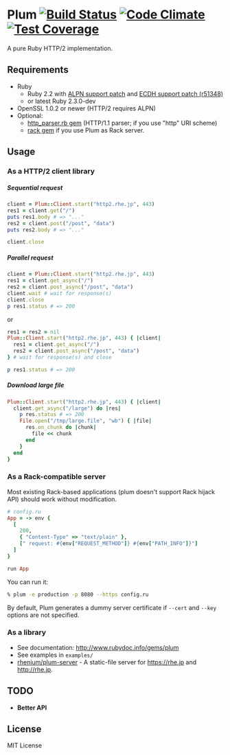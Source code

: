 # Plum [![Build Status](https://travis-ci.org/rhenium/plum.png?branch=master)](https://travis-ci.org/rhenium/plum) [![Code Climate](https://codeclimate.com/github/rhenium/plum/badges/gpa.svg)](https://codeclimate.com/github/rhenium/plum) [![Test Coverage](https://codeclimate.com/github/rhenium/plum/badges/coverage.svg)](https://codeclimate.com/github/rhenium/plum/coverage)
A pure Ruby HTTP/2 implementation.

## Requirements
* Ruby
  * Ruby 2.2 with [ALPN support patch](https://gist.github.com/rhenium/b1711edcc903e8887a51) and [ECDH support patch (r51348)](https://bugs.ruby-lang.org/projects/ruby-trunk/repository/revisions/51348/diff?format=diff)
  * or latest Ruby 2.3.0-dev
* OpenSSL 1.0.2 or newer (HTTP/2 requires ALPN)
* Optional:
  * [http_parser.rb gem](https://rubygems.org/gems/http_parser.rb) (HTTP/1.1 parser; if you use "http" URI scheme)
  * [rack gem](https://rubygems.org/gems/rack) if you use Plum as Rack server.

## Usage
### As a HTTP/2 client library
##### Sequential request
```ruby
client = Plum::Client.start("http2.rhe.jp", 443)
res1 = client.get("/")
puts res1.body # => "..."
res2 = client.post("/post", "data")
puts res2.body # => "..."

client.close
```

##### Parallel request
```ruby
client = Plum::Client.start("http2.rhe.jp", 443)
res1 = client.get_async("/")
res2 = client.post_async("/post", "data")
client.wait # wait for response(s)
client.close
p res1.status # => 200
```
or
```ruby
res1 = res2 = nil
Plum::Client.start("http2.rhe.jp", 443) { |client|
  res1 = client.get_async("/")
  res2 = client.post_async("/post", "data")
} # wait for response(s) and close

p res1.status # => 200
```

##### Download large file
```ruby
Plum::Client.start("http2.rhe.jp", 443) { |client|
  client.get_async("/large") do |res|
    p res.status # => 200
    File.open("/tmp/large.file", "wb") { |file|
      res.on_chunk do |chunk|
        file << chunk
      end
    }
  end
}
```

### As a Rack-compatible server

Most existing Rack-based applications (plum doesn't support Rack hijack API) should work without modification.

```ruby
# config.ru
App = -> env {
  [
    200,
    { "Content-Type" => "text/plain" },
    [" request: #{env["REQUEST_METHOD"]} #{env["PATH_INFO"]}"]
  ]
}

run App
```

You can run it:

```sh
% plum -e production -p 8080 --https config.ru
```

By default, Plum generates a dummy server certificate if `--cert` and `--key` options are not specified.

### As a library
* See documentation: http://www.rubydoc.info/gems/plum
* See examples in `examples/`
* [rhenium/plum-server](https://github.com/rhenium/plum-server) - A static-file server for https://rhe.jp and http://rhe.jp.

## TODO
* **Better API**

## License
MIT License
